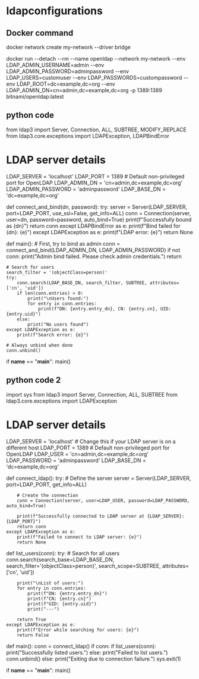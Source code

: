 # ldapconfigurations
## Docker command

docker network create my-network --driver bridge

docker run --detach --rm --name openldap   --network my-network   --env LDAP_ADMIN_USERNAME=admin   --env LDAP_ADMIN_PASSWORD=adminpassword   --env LDAP_USERS=customuser   --env LDAP_PASSWORDS=custompassword   --env LDAP_ROOT=dc=example,dc=org   --env LDAP_ADMIN_DN=cn=admin,dc=example,dc=org -p 1389:1389  bitnami/openldap:latest


## python code
from ldap3 import Server, Connection, ALL, SUBTREE, MODIFY_REPLACE
from ldap3.core.exceptions import LDAPException, LDAPBindError

# LDAP server details
LDAP_SERVER = 'localhost'
LDAP_PORT = 1389  # Default non-privileged port for OpenLDAP
LDAP_ADMIN_DN = 'cn=admin,dc=example,dc=org'
LDAP_ADMIN_PASSWORD = 'adminpassword'
LDAP_BASE_DN = 'dc=example,dc=org'

def connect_and_bind(dn, password):
    try:
        server = Server(LDAP_SERVER, port=LDAP_PORT, use_ssl=False, get_info=ALL)
        conn = Connection(server, user=dn, password=password, auto_bind=True)
        print(f"Successfully bound as {dn}")
        return conn
    except LDAPBindError as e:
        print(f"Bind failed for {dn}: {e}")
    except LDAPException as e:
        print(f"LDAP error: {e}")
    return None

def main():
    # First, try to bind as admin
    conn = connect_and_bind(LDAP_ADMIN_DN, LDAP_ADMIN_PASSWORD)
    if not conn:
        print("Admin bind failed. Please check admin credentials.")
        return

    # Search for users
    search_filter = '(objectClass=person)'
    try:
        conn.search(LDAP_BASE_DN, search_filter, SUBTREE, attributes=['cn', 'uid'])
        if len(conn.entries) > 0:
            print("\nUsers found:")
            for entry in conn.entries:
                print(f"DN: {entry.entry_dn}, CN: {entry.cn}, UID: {entry.uid}")
        else:
            print("No users found")
    except LDAPException as e:
        print(f"Search error: {e}")

    # Always unbind when done
    conn.unbind()

if __name__ == "__main__":
    main()


## python code 2
import sys
from ldap3 import Server, Connection, ALL, SUBTREE
from ldap3.core.exceptions import LDAPException

# LDAP server details
LDAP_SERVER = 'localhost'  # Change this if your LDAP server is on a different host
LDAP_PORT = 1389  # Default non-privileged port for OpenLDAP
LDAP_USER = 'cn=admin,dc=example,dc=org'
LDAP_PASSWORD = 'adminpassword'
LDAP_BASE_DN = 'dc=example,dc=org'

def connect_ldap():
    try:
        # Define the server
        server = Server(LDAP_SERVER, port=LDAP_PORT, get_info=ALL)
        
        # Create the connection
        conn = Connection(server, user=LDAP_USER, password=LDAP_PASSWORD, auto_bind=True)
        
        print(f"Successfully connected to LDAP server at {LDAP_SERVER}:{LDAP_PORT}")
        return conn
    except LDAPException as e:
        print(f"Failed to connect to LDAP server: {e}")
        return None

def list_users(conn):
    try:
        # Search for all users
        conn.search(search_base=LDAP_BASE_DN,
                    search_filter='(objectClass=person)',
                    search_scope=SUBTREE,
                    attributes=['cn', 'uid'])
        
        print("\nList of users:")
        for entry in conn.entries:
            print(f"DN: {entry.entry_dn}")
            print(f"CN: {entry.cn}")
            print(f"UID: {entry.uid}")
            print("---")
        
        return True
    except LDAPException as e:
        print(f"Error while searching for users: {e}")
        return False

def main():
    conn = connect_ldap()
    if conn:
        if list_users(conn):
            print("Successfully listed users.")
        else:
            print("Failed to list users.")
        conn.unbind()
    else:
        print("Exiting due to connection failure.")
        sys.exit(1)

if __name__ == "__main__":
    main()
